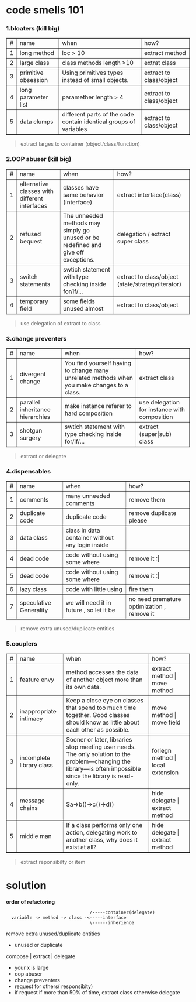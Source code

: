 # code smells 101    

### 1.bloaters (kill big)   
<table  border="1">
  <tr>
    <td>#</td>
    <td>name </td>
    <td>when </td>
    <td>how? </td>
  </tr>
  <tr>
    <td> 1 </td>
    <td> long method   </td>
    <td>  loc > 10 </td>
    <td> extract method      </td>
  </tr>
   <tr>
    <td> 2 </td>
    <td> large class </td>
    <td>  class methods length >10  </td> 
    <td> extrat class       </td> 
  </tr>
   <tr>
    <td> 3 </td>
    <td> primitive obsession  </td>
    <td> Using primitives types instead of small objects. </td> 
    <td> extract to class/object        </td> 
  </tr>
  <tr>
    <td> 4 </td>
    <td> long parameter list  </td>
    <td> paramether length > 4  </td> 
    <td> extract to class/object         </td>
  </tr>
  <tr>
    <td> 5 </td>
    <td> data clumps  </td>
    <td>  different parts of the code contain identical groups of variables   </td> 
    <td> extract to class/object        </td>
  </tr>
</table>
    
> extract larges to container (object/class/function)

### 2.OOP abuser (kill big)   
<table  border="1">
  <tr>
    <td>#</td>
    <td>name </td>
    <td>when </td>
    <td>how? </td>
  </tr>
  <tr>
    <td> 1 </td>
    <td> alternative classes with different interfaces      </td>
    <td> classes have same behavior (interface)</td>
    <td> extract interface(class)      </td>
  </tr>
   <tr>
    <td> 2 </td>
    <td> refused bequest  </td>
    <td> The unneeded methods may simply go unused or be redefined and give off exceptions.   </td> 
    <td> delegation / extract super class       </td> 
  </tr>
   <tr>
    <td> 3 </td>
    <td> switch statements </td>
    <td> swtich statement with type checking inside for/if/... </td> 
    <td> extract to class/object  (state/strategy/iterator)      </td> 
  </tr>

  <tr>
    <td> 4 </td>
    <td> temporary field  </td>
    <td> some fields unused almost </td> 
    <td> extract to class/object         </td>
  </tr>

</table>

> use delegation of extract to class

### 3.change preventers    
    
    
     
<table  border="1">
  <tr>
    <td>#</td>
    <td>name </td>
    <td>when </td>
    <td>how? </td>
  </tr>
  <tr>
    <td> 1 </td>
    <td> divergent change      </td>
    <td> You find yourself having to change many unrelated methods when you make changes to a class.  </td>
    <td> extract class      </td>
  </tr>
   <tr>
    <td> 2 </td>
    <td> parallel inheritance hierarchies  </td>
    <td> make instance referer to hard composition   </td> 
    <td> use delegation for instance with composition       </td> 
  </tr>
   <tr>
    <td> 3 </td>
    <td> shotgun surgery</td>
    <td> swtich statement with type checking inside for/if/... </td> 
    <td> extract (super|sub) class     </td> 
  </tr>
</table>

 > extract or delegate   

### 4.dispensables    

<table  border="1">
  <tr>
    <td>#</td>
    <td>name </td>
    <td>when </td>
    <td>how? </td>
  </tr>
  <tr>
    <td> 1 </td>
    <td> comments     </td>
    <td> many unneeded comments  </td>
    <td> remove them      </td>
  </tr>
   <tr>
    <td> 2 </td>
    <td> duplicate code   </td>
    <td> duplicate code     </td> 
    <td> remove duplicate please        </td> 
  </tr>
   <tr>
    <td> 3 </td>
    <td> data class</td>
    <td> class in data container without any login inside</td> 
    <td>    </td> 
  </tr>
   <tr>
    <td> 4 </td>
    <td> dead code  </td>
    <td> code without using some where</td> 
    <td> remove it :|     </td> 
  </tr>
   <tr>
    <td> 5 </td>
    <td> dead code  </td>
    <td> code without using some where</td> 
    <td> remove it :|     </td> 
  </tr>
  <tr>
    <td> 6 </td>
    <td> lazy class  </td>
    <td> code with little using </td> 
    <td> fire them     </td> 
  </tr>
    <tr>
    <td> 7</td>
    <td> speculative Generality  </td>
    <td> we will need it in future , so let it be </td> 
    <td> no need premature optimization , remove it    </td> 
  </tr>
    
</table> 

> remove extra unused/duplicate entities

### 5.couplers 

<table  border="1">
  <tr>
    <td>#</td>
    <td>name </td>
    <td>when </td>
    <td>how? </td>
  </tr>
  <tr>
    <td> 1 </td>
    <td> feature envy     </td>
    <td> method accesses the data of another object more than its own data. </td>
    <td> extract method | move method      </td>
  </tr>
   <tr>
    <td> 2 </td>
    <td> inappropriate intimacy  </td>
    <td> Keep a close eye on classes that spend too much time together. Good classes should know as little about each other as possible.      </td> 
    <td> move method | move field   </td> 
  </tr>
   <tr>
    <td> 3 </td>
    <td>incomplete library class</td>
    <td> Sooner or later, libraries stop meeting user needs. The only solution to the problem—changing the library—is often impossible since the library is read-only.</td> 
    <td> foriegn method | local extension   </td> 
  </tr>
   <tr>
    <td> 4 </td>
    <td> message chains  </td>
    <td> $a->b()->c()->d()</td> 
    <td> hide delegate | extract method     </td> 
  </tr>
   <tr>
    <td> 5 </td>
    <td> middle man  </td>
    <td> If a class performs only one action, delegating work to another class, why does it exist at all?</td> 
    <td> hide delegate | extract method     </td> 
  </tr>
</table>     

> extract reponsibilty or item    

# solution


**order of refactoring** 

                                    /-----container(delegate) 
      variable -> method -> class -<-----interface
                                    \------inherience 

remove extra unused/duplicate entities 
- unused or duplicate

compose | extract | delegate   
- your x is large
- oop abuser
- change preventers
- request for others( responsibity) 
- if request if more than 50% of time, extract class otherwise delegate

